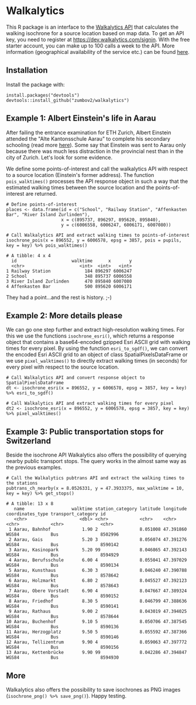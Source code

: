 # Walkalytics
This R package is an interface to the [Walkalytics API](https://dev.walkalytics.com) that calculates the walking isochrone for a source location based on map data. To get an API key, you need to register at https://dev.walkalytics.com/signin. With the free starter account, you can make up to 100 calls a week to the API. More information (geographical availability of the service etc.) can be found [here](https://www.walkalytics.com). 

## Installation
Install the package with:
```
install.packages("devtools")
devtools::install_github("zumbov2/walkalytics")
```
## Example 1: Albert Einstein's life in Aarau
After failing the entrance examination for ETH Zurich, Albert Einstein attended the "Alte Kantonsschule Aarau" to complete his secondary schooling (read more [here](https://en.wikipedia.org/wiki/Albert_Einstein#Early_life_and_education)). Some say that Einstein was sent to Aarau only because there was much less distraction in the provincial nest than in the city of Zurich. Let's look for some evidence.

We define some points-of-interest and call the walkalytics API with respect to a source location (Einstein's former address). The function `pois_walktimes()` processes the API response object in such a way that the estimated walking times between the source location and the points-of-interest are returned.
```
# Define points-of-interest 
places <- data.frame(id = c("School", "Railway Station", "Affenkasten Bar", "River Island Zurlinden"),
                     x = c(895737, 896297, 895620, 895840),
                     y = c(6006558, 6006247, 6006171, 6007080))

# Call Walkalytics API and extract walking times to points-of-interest
isochrone_pois(x = 896552, y = 6006578, epsg = 3857, pois = pupils, key = key) %>% pois_walktimes()

# A tibble: 4 x 4
  id                     walktime      x       y
  <chr>                     <int>  <int>   <int>
1 Railway Station             184 896297 6006247
2 School                      348 895737 6006558
3 River Island Zurlinden      470 895840 6007080
4 Affenkasten Bar             500 895620 6006171
```
They had a point...and the rest is history. ;-)

## Example 2: More details please
We can go one step further and extract high-resolution walking times. For this we use the functions `isochrone_esri()`, which returns a response object that contains a base64-encoded gzipped Esri ASCII grid with walking times for every pixel. By using the function `esri_to_sgdf()`, we can convert the encoded Esri ASCII grid to an object of class SpatialPixelsDataFrame or we use `pixel_walktimes()` to directly extract walking times (in seconds) for every pixel with respect to the source location.
```
# Call Walkalytics API and convert response object to SpatialPixelsDataFrame
dt <- isochrone_esri(x = 896552, y = 6006578, epsg = 3857, key = key) %>% esri_to_sgdf()

# Call Walkalytics API and extract walking times for every pixel
dt2 <- isochrone_esri(x = 896552, y = 6006578, epsg = 3857, key = key) %>% pixel_walktimes()
```

## Example 3: Public transportation stops for Switzerland
Beside the isochrone API Walkalytics also offers the possibility of querying nearby public transport stops. The query works in the almost same way as the previous examples. 
```
# Call the Walkalytics pubtrans API and extract the walking times to the stations
pubtrans_ch_nearby(x = 8.0526331, y = 47.3933375, max_walktime = 10, key = key) %>% get_stops()  

# A tibble: 13 x 8
   name                  walktime station_category latitude longitude coordinates_type transport_category id     
   <chr>                    <dbl> <chr>            <chr>    <chr>     <chr>            <chr>              <chr>  
 1 Aarau, Bahnhof            1.90 2                8.051008 47.391860 WGS84            Bus                8502996
 2 Aarau, Gais               5.20 3                8.056074 47.391276 WGS84            Bus                8590142
 3 Aarau, Kasinopark         5.20 99               8.046865 47.392143 WGS84            Bus                8594929
 4 Aarau, Berufsschule       6.00 4                8.055041 47.397029 WGS84            Bus                8590134
 5 Aarau, Kunsthaus          6.30 3                8.046240 47.390788 WGS84            Bus                8578642
 6 Aarau, Holzmarkt          6.80 2                8.045527 47.392123 WGS84            Bus                8578643
 7 Aarau, Obere Vorstadt     6.90 4                8.047667 47.389324 WGS84            Bus                8590152
 8 Aarau, Friedhof           8.30 5                8.046799 47.388636 WGS84            Bus                8590141
 9 Aarau, Rathaus            9.00 2                8.043019 47.394025 WGS84            Bus                8578644
10 Aarau, Buchenhof          9.10 5                8.050706 47.387545 WGS84            Bus                8590136
11 Aarau, Herzogplatz        9.50 5                8.055592 47.387366 WGS84            Bus                8590146
12 Aarau, Tellizentrum       9.90 4                8.059063 47.397772 WGS84            Bus                8590156
13 Aarau, Kettenbrücke       9.90 99               8.042286 47.394847 WGS84            Bus                8594930
```

## More
Walkalytics also offers the possibility to save isochrones as PNG images (`isochrone_png() %>% save_png()`). Happy testing.
